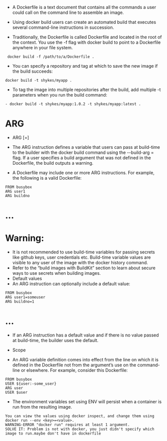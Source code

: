 - A Dockerfile is a text document that contains all the commands a user could call on the command line to assemble an image.
- Using docker build users can create an automated build that executes several command-line instructions in succession.

- Traditionally, the Dockerfile is called Dockerfile and located in the root of the context. You use the -f flag with docker build to point to a Dockerfile anywhere in your file system.

```
 docker build -f /path/to/a/Dockerfile .
 ```
- You can specify a repository and tag at which to save the new image if the build succeeds:

 ```
 docker build -t shykes/myapp .
 ```

- To tag the image into multiple repositories after the build, add multiple -t parameters when you run the build command:
 
 ```
- docker build -t shykes/myapp:1.0.2 -t shykes/myapp:latest .
 ```

# ARG
- ARG <name>[=<default value>]
- The ARG instruction defines a variable that users can pass at build-time to the builder with the docker build command using the --build-arg <varname>=<value> flag. If a user specifies a build argument that was not defined in the Dockerfile, the build outputs a warning.

- A Dockerfile may include one or more ARG instructions. For example, the following is a valid Dockerfile:
 ```
FROM busybox
ARG user1
ARG buildno
 ```
# ...
# Warning:
- It is not recommended to use build-time variables for passing secrets like github keys, user credentials etc. Build-time variable values are visible to any user of the image with the docker history command.
- Refer to the “build images with BuildKit” section to learn about secure ways to use secrets when building images.
- Default values
- An ARG instruction can optionally include a default value:

 ```
FROM busybox
ARG user1=someuser
ARG buildno=1
 ```
# ...
- If an ARG instruction has a default value and if there is no value passed at build-time, the builder uses the default.

- Scope
- An ARG variable definition comes into effect from the line on which it is defined in the Dockerfile not from the argument’s use on the command-line or elsewhere. For example, consider this Dockerfile:
 ```
FROM busybox
USER ${user:-some_user}
ARG user
USER $user
 ```

 - The environment variables set using ENV will persist when a container is run from the resulting image. 
  ```
 You can view the values using docker inspect, and change them using docker run --env <key>=<value>.
 WARNING-ERROR "docker run" requires at least 1 argument.
 SOLVE IT: Problem is not with docker, you just didn't specify which image to run.maybe don't have in dockerfile
 ```
